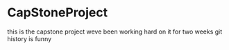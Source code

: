 # CapStoneProject
this is the capstone project
weve been working hard on it for two weeks
git history is funny